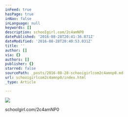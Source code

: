 ```yaml
---
inFeed: true
hasPage: true
inNav: false
inLanguage: null
keywords: []
description: schooIgirl.com/2c4amNP0
datePublished: '2016-08-28T20:41:36.871Z'
dateModified: '2016-08-28T20:40:53.031Z'
title: ''
author: []
via: {}
authors: []
publisher: {}
starred: false
sourcePath: _posts/2016-08-28-schooigirlcom2c4amnp0.md
url: schooigirlcom2c4amnp0/index.html
_type: Article

---
```

![](https://the-grid-user-content.s3-us-west-2.amazonaws.com/ae100d18-9510-4dcf-bc3e-353d99d8a477.jpg)

schooIgirl.com/2c4amNP0